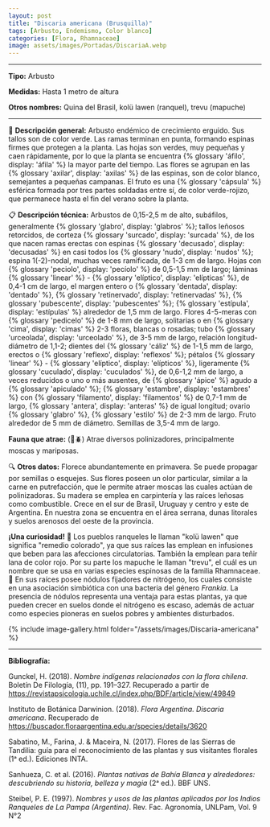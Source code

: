 ```yaml
---
layout: post
title: "Discaria americana (Brusquilla)"
tags: [Arbusto, Endemismo, Color blanco]
categories: [Flora, Rhamnaceae]
image: assets/images/Portadas/DiscariaA.webp
---
```


***

**Tipo:** Arbusto

**Medidas:** Hasta 1 metro de altura

**Otros nombres:** Quina del Brasil, kolü lawen (ranquel), trevu (mapuche)

***

🌱 **Descripción general:** Arbusto endémico de crecimiento erguido. Sus tallos son de color verde. Las ramas terminan en punta, formando espinas firmes que protegen a la planta. Las hojas son verdes, muy pequeñas y caen rápidamente, por lo que la planta se encuentra {% glossary 'áfilo', display: 'áfila' %} la mayor parte del tiempo. Las flores se agrupan en las {% glossary 'axilar', display: 'axilas' %} de las espinas, son de color blanco, semejantes a pequeñas campanas. El fruto es una {% glossary 'cápsula' %} esférica formada por tres partes soldadas entre sí, de color verde-rojizo, que permanece hasta el fin del verano sobre la planta.

📋 **Descripción técnica:** Arbustos de 0,15-2,5 m de alto, subáfilos, generalmente {% glossary 'glabro', display: 'glabros' %}; tallos leñosos retorcidos, de corteza {% glossary 'surcado', display: 'surcada' %}, de los que nacen ramas erectas con espinas {% glossary 'decusado', display: 'decusadas' %} en casi todos los {% glossary 'nudo', display: 'nudos' %}; espina 1(-2)-nodal, muchas veces ramificada, de 1-3 cm de largo. Hojas con {% glossary 'peciolo', display: 'pecíolo' %} de 0,5-1,5 mm de largo; láminas {% glossary 'linear' %} - {% glossary 'elíptico', display: 'elípticas' %}, de 0,4-1 cm de largo, el margen entero o {% glossary 'dentada', display: 'dentado' %}, {% glossary 'retinervado', display: 'retinervadas' %}, {% glossary 'pubescente', display: 'pubescentes' %}; {% glossary 'estípula', display: 'estípulas' %} alrededor de 1,5 mm de largo. Flores 4-5-meras con {% glossary 'pedicelo' %} de 1-8 mm de largo, solitarias o en {% glossary 'cima', display: 'cimas' %} 2-3 floras, blancas o rosadas; tubo {% glossary 'urceolada', display: 'urceolado' %}, de 3-5 mm de largo, relación longitud-diámetro de 1,1-2; dientes del {% glossary 'cáliz' %} de 1-1,5 mm de largo, erectos o {% glossary 'reflexo', display: 'reflexos' %}; pétalos {% glossary 'linear' %} - {% glossary 'elíptico', display: 'elípticos' %}, ligeramente {% glossary 'cuculado', display: 'cuculados' %}, de 0,6-1,2 mm de largo, a veces reducidos o uno o más ausentes, de {% glossary 'ápice' %} agudo a {% glossary 'apiculado' %}; {% glossary 'estambre', display: 'estambres' %} con {% glossary 'filamento', display: 'filamentos' %} de 0,7-1 mm de largo, {% glossary 'antera', display: 'anteras' %} de igual longitud; ovario {% glossary 'glabro' %}, {% glossary 'estilo' %} de 2-3 mm de largo. Fruto alrededor de 5 mm de diámetro. Semillas de 3,5-4 mm de largo.

**Fauna que atrae:** (🦋🪲) Atrae diversos polinizadores, principalmente moscas y mariposas.

🔍 **Otros datos:** Florece abundantemente en primavera. Se puede propagar por semillas o esquejes. Sus flores poseen un olor particular, similar a la carne en putrefacción, que le permite atraer moscas las cuales actúan de polinizadoras. Su madera se emplea en carpintería y las raíces leñosas como combustible. Crece en el sur de Brasil,  Uruguay y centro y este de Argentina. En nuestra zona se encuentra en el área serrana, dunas litorales y suelos arenosos del oeste de la provincia.

**¡Una curiosidad!** 👀 Los pueblos ranqueles le llaman "kolü lawen" que significa "remedio colorado", ya que sus raíces las emplean en infusiones que beben para las afecciones circulatorias. También la emplean para teñir lana de color rojo. Por su parte los mapuche le llaman "trevu", el cuál es un nombre que se usa en varias especies espinosas de la familia Rhamnaceae.
👀 En sus raíces posee nódulos fijadores de nitrógeno, los cuales consiste en una asociación simbiótica con una bacteria del género *Frankia*. La presencia de nódulos representa una ventaja para estas plantas, ya que pueden crecer en suelos donde el nitrógeno es escaso, además de actuar como especies pioneras en suelos pobres y ambientes disturbados.

 {% include image-gallery.html folder="/assets/images/Discaria-americana" %}

***

**Bibliografía:**

Gunckel, H. (2018). *Nombre indígenas relacionados con la flora chilena.* Boletín De Filología, (11), pp. 191–327. Recuperado a partir de https://revistapsicologia.uchile.cl/index.php/BDF/article/view/49849

Instituto de Botánica Darwinion. (2018). *Flora Argentina. Discaria americana*. Recuperado de https://buscador.floraargentina.edu.ar/species/details/3620

Sabatino, M., Farina, J. & Maceira, N. (2017). Flores de las Sierras de Tandilia: guía para el reconocimiento de las plantas y sus visitantes florales (1ᵃ ed.). Ediciones INTA.

Sanhueza, C. et al. (2016). *Plantas nativas de Bahía Blanca y alrededores: descubriendo su historia, belleza y magia* (2ᵃ ed.). BBF UNS.

Steibel, P. E. (1997). *Nombres y usos de las plantas aplicados por los Indios Ranqueles de La Pampa (Argentina)*. Rev. Fac. Agronomía, UNLPam, Vol. 9 N°2
